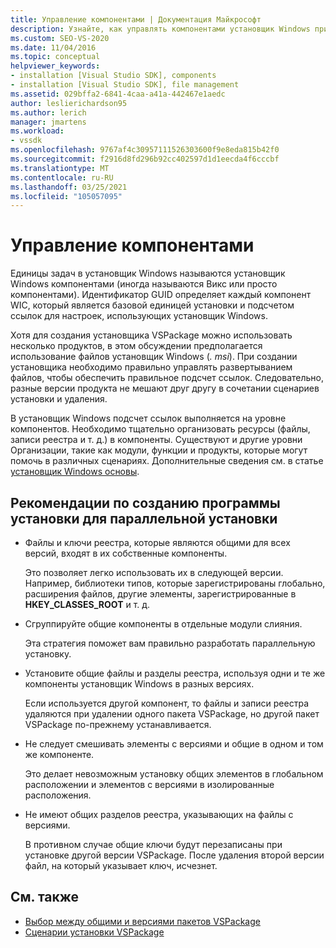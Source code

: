 ```yaml
---
title: Управление компонентами | Документация Майкрософт
description: Узнайте, как управлять компонентами установщик Windows при создании установщика VSPackage в Visual Studio.
ms.custom: SEO-VS-2020
ms.date: 11/04/2016
ms.topic: conceptual
helpviewer_keywords:
- installation [Visual Studio SDK], components
- installation [Visual Studio SDK], file management
ms.assetid: 029bffa2-6841-4caa-a41a-442467e1aedc
author: leslierichardson95
ms.author: lerich
manager: jmartens
ms.workload:
- vssdk
ms.openlocfilehash: 9767af4c30957111526303600f9e8eda815b42f0
ms.sourcegitcommit: f2916d8fd296b92cc402597d1d1eecda4f6cccbf
ms.translationtype: MT
ms.contentlocale: ru-RU
ms.lasthandoff: 03/25/2021
ms.locfileid: "105057095"
---
```

# <a name="component-management"></a>Управление компонентами
Единицы задач в установщик Windows называются установщик Windows компонентами (иногда называются Викс или просто компонентами). Идентификатор GUID определяет каждый компонент WIC, который является базовой единицей установки и подсчетом ссылок для настроек, использующих установщик Windows.

 Хотя для создания установщика VSPackage можно использовать несколько продуктов, в этом обсуждении предполагается использование файлов установщик Windows (*. msi*). При создании установщика необходимо правильно управлять развертыванием файлов, чтобы обеспечить правильное подсчет ссылок. Следовательно, разные версии продукта не мешают друг другу в сочетании сценариев установки и удаления.

 В установщик Windows подсчет ссылок выполняется на уровне компонентов. Необходимо тщательно организовать ресурсы (файлы, записи реестра и т. д.) в компоненты. Существуют и другие уровни Организации, такие как модули, функции и продукты, которые могут помочь в различных сценариях. Дополнительные сведения см. в статье [установщик Windows основы](../../extensibility/internals/windows-installer-basics.md).

## <a name="guidelines-of-authoring-setup-for-side-by-side-installation"></a>Рекомендации по созданию программы установки для параллельной установки

- Файлы и ключи реестра, которые являются общими для всех версий, входят в их собственные компоненты.

     Это позволяет легко использовать их в следующей версии. Например, библиотеки типов, которые зарегистрированы глобально, расширения файлов, другие элементы, зарегистрированные в **HKEY_CLASSES_ROOT** и т. д.

- Сгруппируйте общие компоненты в отдельные модули слияния.

     Эта стратегия поможет вам правильно разработать параллельную установку.

- Установите общие файлы и разделы реестра, используя одни и те же компоненты установщик Windows в разных версиях.

     Если используется другой компонент, то файлы и записи реестра удаляются при удалении одного пакета VSPackage, но другой пакет VSPackage по-прежнему устанавливается.

- Не следует смешивать элементы с версиями и общие в одном и том же компоненте.

     Это делает невозможным установку общих элементов в глобальном расположении и элементов с версиями в изолированные расположения.

- Не имеют общих разделов реестра, указывающих на файлы с версиями.

     В противном случае общие ключи будут перезаписаны при установке другой версии VSPackage. После удаления второй версии файл, на который указывает ключ, исчезнет.

## <a name="see-also"></a>См. также
- [Выбор между общими и версиями пакетов VSPackage](../../extensibility/choosing-between-shared-and-versioned-vspackages.md)
- [Сценарии установки VSPackage](../../extensibility/internals/vspackage-setup-scenarios.md)
